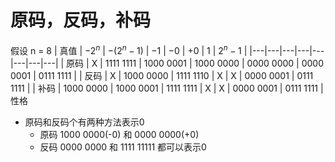# 原码，反码，补码

假设 n = 8
| 真值 | $-2^n$  | $-(2^n - 1)$  | $-1$ |  $-0$  |  $+0$ | $1$ | $2^n-1$ |
|---|---|---|---|---|---|---|---|
| 原码 |  X         | 1111 1111 | 1000 0001 | 1000 0000 | 0000 0000 | 0000 0001 | 0111 1111 |
| 反码 |  X         | 1000 0000 | 1111 1110 | X | X  | 0000 0001 | 0111 1111 |
| 补码 |  1000 0000 | 1000 0001 | 1111 1111 |  X |  X  | 0000 0001 | 0111 1111 |
性格
- 原码和反码个有两种方法表示0
	- 原码 1000 0000(-0) 和 0000 0000(+0)
	- 反码 0000 0000 和 1111 11111 都可以表示0
